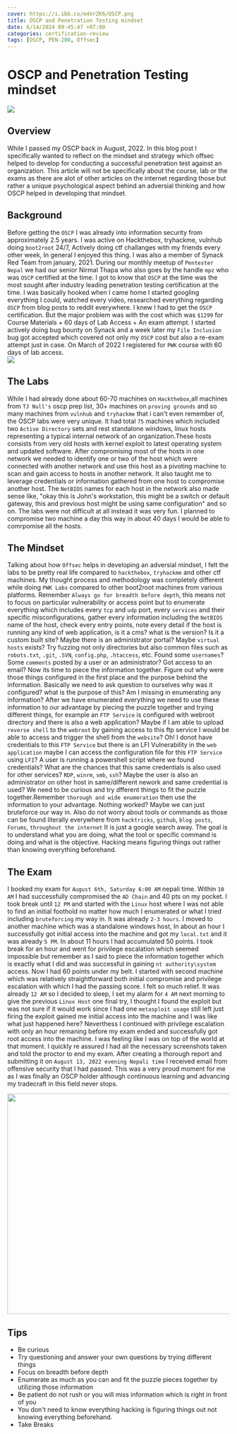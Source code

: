 ```yaml
---
cover: https://i.ibb.co/m4VrZK6/OSCP.png
title: OSCP and Penetration Testing mindset
date: 6/14/2024 09:45:47 +07:00
categories: certification-review
tags: [OSCP, PEN-200, Offsec]
---
```


# OSCP and Penetration Testing mindset
![](https://i.ibb.co/9v0TvzV/oscp-certificate.png)

## Overview
While I passed my OSCP back in August, 2022. In this blog post I specifically wanted to reflect on the mindset and strategy which offsec helped to develop for conducting a successful penetration test against an organization. This article will not be specifically about the course, lab or the exams as there are alot of other articles on the internet regarding those but rather a unique psychological aspect behind an adversial thinking and how OSCP helped in developing that mindset. 

## Background
Before getting the `OSCP` I was already into information security from approximately 2.5 years. I was active on Hackthebox, tryhackme, vulnhub doing `boot2root` 24/7, Actively doing ctf challanges with my friends every other week, In general I enjoyed this thing. I was also a member of Synack Red Team from january, 2021. During our monthly meetup of `Pentester Nepal` we had our senior Nirmal Thapa who also goes by the handle `mpz` who was `OSCP` certified at the time. I got to know that `OSCP` at the time was the most sought after industry leading penetration testing certification at the time. I was basically hooked when I came home I started googling everything I could, watched every video, researched everything regarding `OSCP` from blog posts to reddit everywhere. I knew I had to get the `OSCP` certification. But the major problem was with the cost which was `$1299` for Course Materials + 60 days of Lab Access + An exam attempt. I started actively doing bug bounty on Synack and a week later my `File Inclusion` bug got accepted which covered not only my `OSCP` cost but also a re-exam attempt just in case. On March of 2022 I registered for `PWK` course with 60 days of lab access.        
![](https://i.ibb.co/ZdqNXWJ/Screenshot-2024-06-15-111207.png)

## The Labs
While I had already done about 60-70 machines on `Hackthebox`,all machines from `TJ Null's` oscp prep list, 30+ machines on `proving grounds` and so many machines from `vulnhub` and `tryhackme` that i can't even remember of, the OSCP labs were very unique. It had total `75` machines which included two `Active Directory` sets and rest standalone windows, linux hosts representing a typical internal network of an organization.These hosts consists from very old hosts with kernel exploit to latest operating system and updated software. After compromising most of the hosts in one network we needed to identify one or two of the host which were connected with another network and use this host as a pivoting machine to scan and gain access to hosts in another network. It also taught me to leverage credentials or information gathered from one host to compromise another host. The `NetBIOS` names for each host in the network also made sense like, "okay this is John's workstation, this might be a switch or default gateway, this and previous host might be using same configuration" and so on. The labs were not difficult at all instead it was very fun. I planned to compromise two machine a day this way in about 40 days I would be able to comrpomise all the hosts.

## The Mindset
Talking about how `Offsec` helps in developing an adversial mindset, I felt the labs to be pretty real life compared to `hackthebox`, `tryhackme` and other ctf machines. My thought process and methodology was completely different while doing `PWK Labs` compared to other boot2root machines from various platforms. Remember `Always go for breadth before depth`, this means not to focus on particular vulnerability or access point but to enumerate everything which includes every `tcp` and `udp` port, every `services` and their specific misconfigurations, gather every information including the `NetBIOS` name of the host, check every entry points, note every detail if the host is running any kind of web application, is it a cms? what is the version? Is it a custom built site? Maybe there is an administrator portal? Maybe `virtual hosts` exists? Try fuzzing not only directories but also common files such as `robots.txt`, `.git`, `.SVN`, `config.php`, `.htaccess`, etc. Found some `usernames`? Some `comments` posted by a user or an administrator? Got access to an email? Now its time to piece the information together. Figure out why were those things configured in the first place and the purpose behind the information. Basically we need to ask question to ourselves why was it configured? what is the purpose of this? Am I missing in enumerating any information? After we have enumerated everything we need to use these information to our advantage by piecing the puzzle together and trying different things, for example an `FTP Service` is configured with webroot directory and there is also a web application? Maybe if I am able to upload `reverse shell` to the `webroot` by gaining access to this ftp service I would be able to access and trigger the shell from the `website`? Oh! I donot have credentials to this `FTP Service` but there is an LFI Vulnerability in the `web application` maybe I can access the configuration file for this `FTP Service` using `LFI`? A user is running a powershell script where we found credentials? What are the chances that this same credentials is also used for other services? `RDP`, `winrm`, `smb`, `ssh`? Maybe the user is also an administrator on other host in same/different nework and same credential is used? We need to be curious and try dfferent things to fit the puzzle together.Remember `thorough and wide enumeration` then use the information to your advantage. Nothing worked? Maybe we can just bruteforce our way in. Also do not worry about tools or commands as those can be found literally everywhere from `hacktricks`, `github`, `blog posts`, `Forums`, `throughout the internet` It is just a google search away. The goal is to understand what you are doing, what the tool or specific command is doing and what is the objective. Hacking means figuring things out rather than knowing everything beforehand.

## The Exam
I booked my exam for `August 6th, Saturday 6:00 AM` nepali time. Within `10 AM` I had successfully compromised the `AD Chain` and 40 pts on my pocket. I took break until `12 PM` and started with the `Linux` host where I was not able to find an initial foothold no matter how much I enumerated or what I tried including `bruteforcing` my way in. It was already `2-3 hours`. I moved to another machine which was a standalone windows host, In about an hour I successfully got initial access into the machine and got my `local.txt` and it was already `5 PM`. In about 11 hours I had accumulated 50 points. I took break for an hour and went for privilege escalation which seemed impossible but remember as I said to piece the information together which is exactly what I did and was successful in gaining `nt authority\system` access. Now I had 60 points under my belt. I started with second machine which was relatively straightforward both initial compromise and privilege escalation with which I had the passing score. I felt so much relief. It was already `12 AM` so I decided to sleep, I set my alarm for `4 AM` next morning to give the previous `Linux Host` one final try, I thought I found the exploit but was not sure if it would work since I had one `metasploit usage` still left just firing the exploit gained me initial access into the machine and I was like what just happened here? Neverthess I continued with privilege escalation with only an hour remaning before my exam ended and  successfully got root access into the machine. I was feeling like I was on top of the world at that moment. I quickly re assured I had all the necessary screenshots taken and told the proctor to end my exam. After creating a thorough report and submitting it on `August 13, 2022 evening Nepali time` I received email from offensive security that I had passed. This was a very proud moment for me as I was finally an OSCP holder although continuous learning and advancing my tradecraft in this field never stops.

<img src="https://i.ibb.co/Tw0tPnB/oscp-mail.jpg" height="500" width="600">

## Tips
- Be curious
- Try questioning and answer your own questions by trying different things
- Focus on breadth before depth
- Enumerate as much as you can and fit the puzzle pieces together by utilizing those information
- Be patient do not rush or you will miss information which is right in front of you
- You don't need to know everything hacking is figuring things out not knowing everything beforehand.
- Take Breaks

